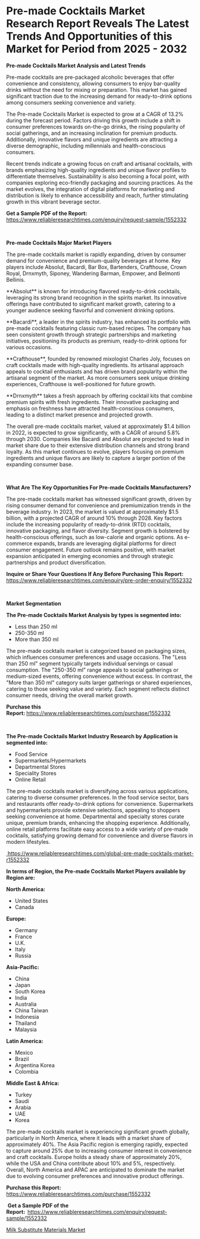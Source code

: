 <p><h1>Pre-made Cocktails Market Research Report Reveals The Latest Trends And Opportunities of this Market for Period from 2025 - 2032</h1></p><p><strong>Pre-made Cocktails Market Analysis and Latest Trends</strong></p>
<p><p>Pre-made cocktails are pre-packaged alcoholic beverages that offer convenience and consistency, allowing consumers to enjoy bar-quality drinks without the need for mixing or preparation. This market has gained significant traction due to the increasing demand for ready-to-drink options among consumers seeking convenience and variety.</p><p>The Pre-made Cocktails Market is expected to grow at a CAGR of 13.2% during the forecast period. Factors driving this growth include a shift in consumer preferences towards on-the-go drinks, the rising popularity of social gatherings, and an increasing inclination for premium products. Additionally, innovative flavors and unique ingredients are attracting a diverse demographic, including millennials and health-conscious consumers.</p><p>Recent trends indicate a growing focus on craft and artisanal cocktails, with brands emphasizing high-quality ingredients and unique flavor profiles to differentiate themselves. Sustainability is also becoming a focal point, with companies exploring eco-friendly packaging and sourcing practices. As the market evolves, the integration of digital platforms for marketing and distribution is likely to enhance accessibility and reach, further stimulating growth in this vibrant beverage sector.</p></p>
<p><strong>Get a Sample PDF of the Report:&nbsp;</strong> <a href="https://www.reliableresearchtimes.com/enquiry/request-sample/1552332?utm_campaign=2006&utm_medium=2&utm_source=Github&utm_content=ia&utm_term=15022025&utm_id=pre-made-cocktails">https://www.reliableresearchtimes.com/enquiry/request-sample/1552332</a></p>
<p>&nbsp;</p>
<p><strong>Pre-made Cocktails Major Market Players</strong></p>
<p><p>The pre-made cocktails market is rapidly expanding, driven by consumer demand for convenience and premium-quality beverages at home. Key players include Absolut, Bacardi, Bar Box, Bartenders, Crafthouse, Crown Royal, Drnxmyth, Siponey, Wandering Barman, Empower, and Belmonti Bellinis.</p><p>**Absolut** is known for introducing flavored ready-to-drink cocktails, leveraging its strong brand recognition in the spirits market. Its innovative offerings have contributed to significant market growth, catering to a younger audience seeking flavorful and convenient drinking options.</p><p>**Bacardi**, a leader in the spirits industry, has enhanced its portfolio with pre-made cocktails featuring classic rum-based recipes. The company has seen consistent growth through strategic partnerships and marketing initiatives, positioning its products as premium, ready-to-drink options for various occasions.</p><p>**Crafthouse**, founded by renowned mixologist Charles Joly, focuses on craft cocktails made with high-quality ingredients. Its artisanal approach appeals to cocktail enthusiasts and has driven brand popularity within the artisanal segment of the market. As more consumers seek unique drinking experiences, Crafthouse is well-positioned for future growth.</p><p>**Drnxmyth** takes a fresh approach by offering cocktail kits that combine premium spirits with fresh ingredients. Their innovative packaging and emphasis on freshness have attracted health-conscious consumers, leading to a distinct market presence and projected growth.</p><p>The overall pre-made cocktails market, valued at approximately $1.4 billion in 2022, is expected to grow significantly, with a CAGR of around 5.8% through 2030. Companies like Bacardi and Absolut are projected to lead in market share due to their extensive distribution channels and strong brand loyalty. As this market continues to evolve, players focusing on premium ingredients and unique flavors are likely to capture a larger portion of the expanding consumer base.</p></p>
<p>&nbsp;</p>
<p><strong>What Are The Key Opportunities For Pre-made Cocktails Manufacturers?</strong></p>
<p><p>The pre-made cocktails market has witnessed significant growth, driven by rising consumer demand for convenience and premiumization trends in the beverage industry. In 2023, the market is valued at approximately $1.5 billion, with a projected CAGR of around 10% through 2028. Key factors include the increasing popularity of ready-to-drink (RTD) cocktails, innovative packaging, and flavor diversity. Segment growth is bolstered by health-conscious offerings, such as low-calorie and organic options. As e-commerce expands, brands are leveraging digital platforms for direct consumer engagement. Future outlook remains positive, with market expansion anticipated in emerging economies and through strategic partnerships and product diversification.</p></p>
<p><strong>Inquire or Share Your Questions If Any Before Purchasing This Report:</strong> <a href="https://www.reliableresearchtimes.com/enquiry/pre-order-enquiry/1552332?utm_campaign=2006&utm_medium=2&utm_source=Github&utm_content=ia&utm_term=15022025&utm_id=pre-made-cocktails">https://www.reliableresearchtimes.com/enquiry/pre-order-enquiry/1552332</a></p>
<p>&nbsp;</p>
<p><strong>Market Segmentation</strong></p>
<p><strong>The Pre-made Cocktails Market Analysis by types is segmented into:</strong></p>
<p><ul><li>Less than 250 ml</li><li>250-350 ml</li><li>More than 350 ml</li></ul></p>
<p><p>The pre-made cocktails market is categorized based on packaging sizes, which influences consumer preferences and usage occasions. The "Less than 250 ml" segment typically targets individual servings or casual consumption. The "250-350 ml" range appeals to social gatherings or medium-sized events, offering convenience without excess. In contrast, the "More than 350 ml" category suits larger gatherings or shared experiences, catering to those seeking value and variety. Each segment reflects distinct consumer needs, driving the overall market growth.</p></p>
<p><strong>Purchase this Report:&nbsp;</strong><a href="https://www.reliableresearchtimes.com/purchase/1552332?utm_campaign=2006&utm_medium=2&utm_source=Github&utm_content=ia&utm_term=15022025&utm_id=pre-made-cocktails">https://www.reliableresearchtimes.com/purchase/1552332</a></p>
<p>&nbsp;</p>
<p><strong>The Pre-made Cocktails Market Industry Research by Application is segmented into:</strong></p>
<p><ul><li>Food Service</li><li>Supermarkets/Hypermarkets</li><li>Departmental Stores</li><li>Speciality Stores</li><li>Online Retail</li></ul></p>
<p><p>The pre-made cocktails market is diversifying across various applications, catering to diverse consumer preferences. In the food service sector, bars and restaurants offer ready-to-drink options for convenience. Supermarkets and hypermarkets provide extensive selections, appealing to shoppers seeking convenience at home. Departmental and specialty stores curate unique, premium brands, enhancing the shopping experience. Additionally, online retail platforms facilitate easy access to a wide variety of pre-made cocktails, satisfying growing demand for convenience and diverse flavors in modern lifestyles.</p></p>
<p><a href="https://www.reliableresearchtimes.com/global-pre-made-cocktails-market-r1552332?utm_campaign=2006&utm_medium=2&utm_source=Github&utm_content=ia&utm_term=15022025&utm_id=pre-made-cocktails">&nbsp;https://www.reliableresearchtimes.com/global-pre-made-cocktails-market-r1552332</a></p>
<p><strong>In terms of Region, the Pre-made Cocktails Market Players available by Region are:</strong></p>
<p>
    <p> <strong> North America: </strong>
        <ul>
            <li>United States</li>
            <li>Canada</li>
        </ul>
        </p> 
    <p> <strong> Europe: </strong>
        <ul>
            <li>Germany</li>
            <li>France</li>
            <li>U.K.</li>
            <li>Italy</li>
            <li>Russia</li>
        </ul>
        </p> 
    <p> <strong> Asia-Pacific: </strong>
        <ul>
            <li>China</li>
            <li>Japan</li>
            <li>South Korea</li>
            <li>India</li>
            <li>Australia</li>
            <li>China Taiwan</li>
            <li>Indonesia</li>
            <li>Thailand</li>
            <li>Malaysia</li>
        </ul>
        </p> 
    <p> <strong> Latin America: </strong>
        <ul>
            <li>Mexico</li>
            <li>Brazil</li>
            <li>Argentina Korea</li>
            <li>Colombia</li>
        </ul>
        </p> 
    <p> <strong> Middle East & Africa: </strong>
        <ul>
            <li>Turkey</li>
            <li>Saudi</li>
            <li>Arabia</li>
            <li>UAE</li>
            <li>Korea</li>
        </ul>
    </p>
    </p>
<p><p>The pre-made cocktails market is experiencing significant growth globally, particularly in North America, where it leads with a market share of approximately 40%. The Asia Pacific region is emerging rapidly, expected to capture around 25% due to increasing consumer interest in convenience and craft cocktails. Europe holds a steady share of approximately 20%, while the USA and China contribute about 10% and 5%, respectively. Overall, North America and APAC are anticipated to dominate the market due to evolving consumer preferences and innovative product offerings.</p></p>
<p><strong>Purchase this Report: </strong><a href="https://www.reliableresearchtimes.com/purchase/1552332?utm_campaign=2006&utm_medium=2&utm_source=Github&utm_content=ia&utm_term=15022025&utm_id=pre-made-cocktails">https://www.reliableresearchtimes.com/purchase/1552332</a></p>
<p>&nbsp;<strong>Get a Sample PDF of the Report:&nbsp;&nbsp;</strong><a href="https://www.reliableresearchtimes.com/enquiry/request-sample/1552332?utm_campaign=2006&utm_medium=2&utm_source=Github&utm_content=ia&utm_term=15022025&utm_id=pre-made-cocktails">https://www.reliableresearchtimes.com/enquiry/request-sample/1552332</a></p>
<p><strong></strong></p>
<p><p><a href="https://github.com/bmorecock/Market-Research-Report-List-6/blob/main/milk-substitute-materials-market.md?utm_campaign=2006&utm_medium=2&utm_source=Github&utm_content=ia&utm_term=15022025&utm_id=pre-made-cocktails">Milk Substitute Materials Market</a></p></p>